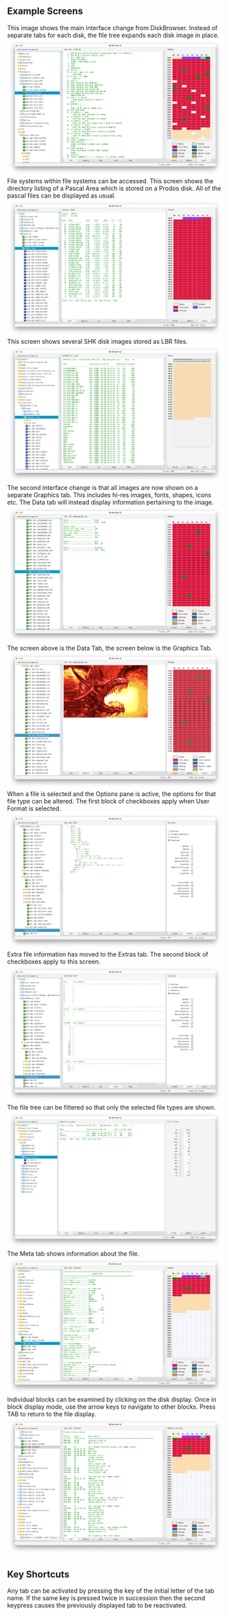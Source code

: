 ## Example Screens
This image shows the main interface change from DiskBrowser. Instead of separate tabs
 for each disk, the file tree expands each disk image in place.
![Teaser](Screen1.png?raw=true "Data screen")
File systems within file systems can be accessed. This screen shows the directory
listing of a Pascal Area which is stored on a Prodos disk. All of the pascal files can
be displayed as usual.
![Teaser](teaser7.png?raw=true "Pascal area on a prodos disk image")
This screen shows several SHK disk images stored as LBR files.
![Teaser](teaser8.png?raw=true "SHK files on a prodos disk image")
The second interface change is that all images are now shown on a separate Graphics tab. This includes hi-res images, fonts, shapes, icons etc. The Data tab will instead display information pertaining to the image.
![Teaser](pic01.png?raw=true "Data Tab")
The screen above is the Data Tab, the screen below is the Graphics Tab.
![Graphics](pic02.png?raw=true "Graphics Tab")
When a file is selected and the Options pane is active, the options for that file type can be altered. The first block of checkboxes apply when User Format is selected.
![Applesoft](applesoft.png?raw=true "Applesoft options")
Extra file information has moved to the Extras tab. The second block of checkboxes apply to this screen.
![Extras](extras.png?raw=true "Applesoft Extras Tab")
The file tree can be filtered so that only the selected file types are shown.
![Filter](teaser4.png?raw=true "File Filter")
The Meta tab shows information about the file.
![Meta](Meta.png?raw=true "Meta Tab")
Individual blocks can be examined by clicking on the disk display. Once in block display mode, use the arrow keys to navigate to other blocks. Press TAB to return to the file display.
![Block](Block.png?raw=true "Block Display")

## Key Shortcuts
Any tab can be activated by pressing the key of the initial letter of the tab name. If the same key is pressed twice in succession then the second keypress causes the previously displayed tab to be reactivated.